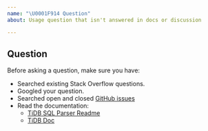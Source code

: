 ```yaml
---
name: "\U0001F914 Question"
about: Usage question that isn't answered in docs or discussion

---
```


## Question

Before asking a question, make sure you have:

- Searched existing Stack Overflow questions.
- Googled your question.
- Searched open and closed [GitHub issues](https://github.com/cookieY/parser/issues?utf8=%E2%9C%93&q=is%3Aissue)
- Read the documentation:
  - [TiDB SQL Parser Readme](https://github.com/pingcap/parser)
  - [TiDB Doc](https://github.com/pingcap/docs)